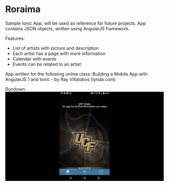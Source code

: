 # Roraima
Sample Ionic App, will be used as reference for future projects.
App contains JSON objects, written using AngularJS framework.

Features:
- List of artists with picture and description
- Each artist has a page with more information
- Calendar with events
- Events can be related to an artist

App written for the following online class:
Building a Mobile App with AngularJS 1 and Ionic - by Ray Villalobos (lynda.com)

Rundown:
![Alt text](/www/img/roraimaandroid.gif?raw=true "Roraima")
